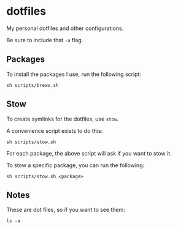 # dotfiles 

My personal dotfiles and other configurations.

Be sure to include that `-a` flag.

## Packages

To install the packages I use, run the following script:

```
sh scripts/brews.sh
```

## Stow

To create symlinks for the dotfiles, use `stow`. 

A convenience script exists to do this:

```
sh scripts/stow.sh
```

For each package, the above script will ask if you want to stow it.

To stow a specific package, you can run the following:

```
sh scripts/stow.sh <package>
```

## Notes

These are dot files, so if you want to see them:

```
ls -a
```

